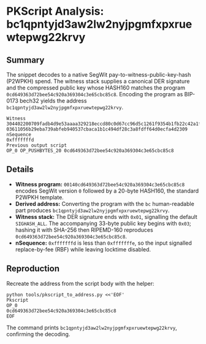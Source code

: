 # PKScript Analysis: bc1qpntyjd3aw2lw2nyjpgmfxpxruewtepwg22krvy

## Summary
The snippet decodes to a native SegWit pay-to-witness-public-key-hash (P2WPKH) spend. The witness stack supplies a canonical DER signature and the compressed public key whose HASH160 matches the program `0cd649363d72bee54c920a369304c3e65cbc85c8`. Encoding the program as BIP-0173 bech32 yields the address `bc1qpntyjd3aw2lw2nyjpgmfxpxruewtepwg22krvy`.

```
Witness
304402200709fadb4d9e53aaaa329218eccd80c0d67cc96d5c1261f9354b1fb22c42a1f802206a5b2b3f608446ef0011dc2217e2a26bbd4cbd7dc4818bf1c3d88edcf50244c501
03611056b29eba739abfeb940537cbaca1b1c494df28c3a8fdff64d0ecfa4d2309
nSequence
0xfffffffd
Previous output script
OP_0 OP_PUSHBYTES_20 0cd649363d72bee54c920a369304c3e65cbc85c8
```

## Details
- **Witness program:** `00140cd649363d72bee54c920a369304c3e65cbc85c8` encodes SegWit version `0` followed by a 20-byte HASH160, the standard P2WPKH template.
- **Derived address:** Converting the program with the `bc` human-readable part produces `bc1qpntyjd3aw2lw2nyjpgmfxpxruewtepwg22krvy`.
- **Witness stack:** The DER signature ends with `0x01`, signalling the default `SIGHASH_ALL`. The accompanying 33-byte public key begins with `0x03`; hashing it with SHA-256 then RIPEMD-160 reproduces `0cd649363d72bee54c920a369304c3e65cbc85c8`.
- **nSequence:** `0xfffffffd` is less than `0xfffffffe`, so the input signalled replace-by-fee (RBF) while leaving locktime disabled.

## Reproduction
Recreate the address from the script body with the helper:

```
python tools/pkscript_to_address.py <<'EOF'
Pkscript
OP_0
0cd649363d72bee54c920a369304c3e65cbc85c8
EOF
```

The command prints `bc1qpntyjd3aw2lw2nyjpgmfxpxruewtepwg22krvy`, confirming the decoding.
